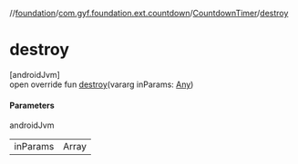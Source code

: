 //[foundation](../../../index.md)/[com.gyf.foundation.ext.countdown](../index.md)/[CountdownTimer](index.md)/[destroy](destroy.md)

# destroy

[androidJvm]\
open override fun [destroy](destroy.md)(vararg inParams: [Any](https://kotlinlang.org/api/core/kotlin-stdlib/kotlin/-any/index.html))

#### Parameters

androidJvm

| | |
|---|---|
| inParams | Array<out Any> |